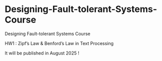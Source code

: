 # Designing-Fault-tolerant-Systems-Course
Designing Fault-tolerant Systems Course

HW1 : Zipf’s Law & Benford’s Law in Text Processing

It will be published in August 2025 !
